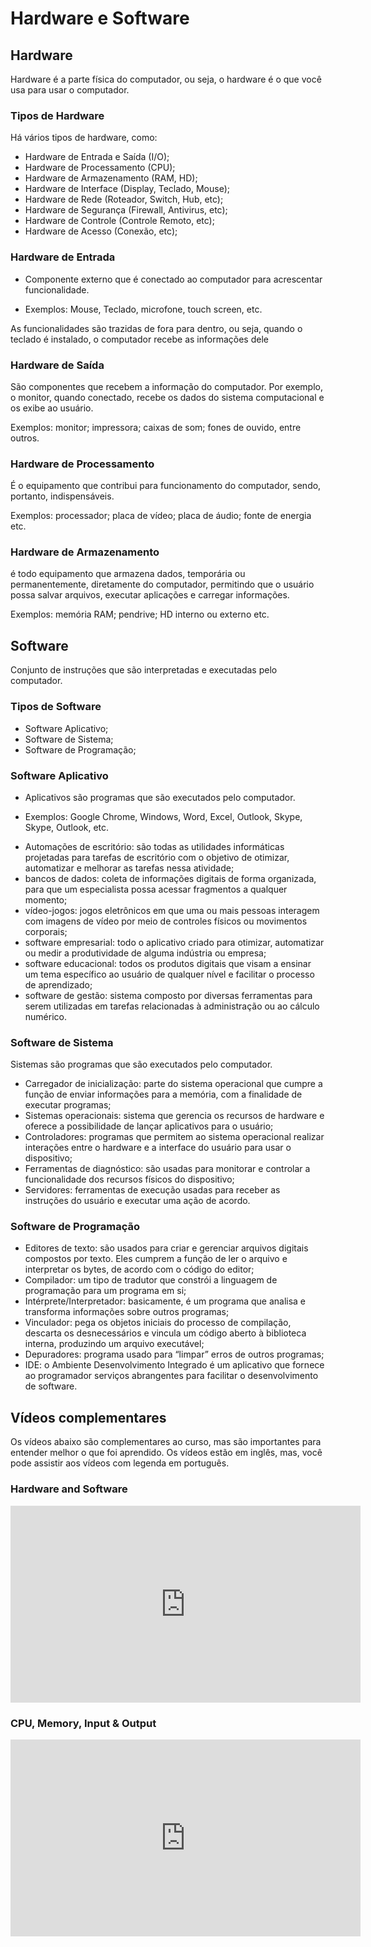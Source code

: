 # Hardware e Software

## Hardware

Hardware é a parte física do computador, ou seja, o hardware é o que você usa para usar o computador.

### Tipos de Hardware

Há vários tipos de hardware, como:

- Hardware de Entrada e Saída (I/O);
- Hardware de Processamento (CPU);
- Hardware de Armazenamento (RAM, HD);
- Hardware de Interface (Display, Teclado, Mouse);
- Hardware de Rede (Roteador, Switch, Hub, etc);
- Hardware de Segurança (Firewall, Antivirus, etc);
- Hardware de Controle (Controle Remoto, etc);
- Hardware de Acesso (Conexão, etc);

### Hardware de Entrada

- Componente externo que é conectado ao computador para acrescentar funcionalidade.
* Exemplos: Mouse, Teclado, microfone, touch screen, etc.

As funcionalidades são trazidas de fora para dentro, ou seja, quando o teclado é instalado, o computador recebe as informações dele

### Hardware de Saída

São componentes que recebem a informação do computador. Por exemplo, o monitor, quando conectado, recebe os dados do sistema computacional e os exibe ao usuário.

Exemplos: monitor; impressora; caixas de som; fones de ouvido, entre outros.

### Hardware de Processamento

É o equipamento que contribui para funcionamento do computador, sendo, portanto, indispensáveis. 

Exemplos: processador; placa de vídeo; placa de áudio; fonte de energia etc.

### Hardware de Armazenamento

é todo equipamento que armazena dados, temporária ou permanentemente, diretamente do computador, permitindo que o usuário possa salvar arquivos, executar aplicações e carregar informações.

Exemplos: memória RAM; pendrive; HD interno ou externo etc.


## Software

Conjunto de instruções que são interpretadas e executadas pelo computador.

### Tipos de Software

- Software Aplicativo;
- Software de Sistema;
- Software de Programação;

### Software Aplicativo

- Aplicativos são programas que são executados pelo computador.
* Exemplos: Google Chrome, Windows, Word, Excel, Outlook, Skype, Skype, Outlook, etc.

- Automações de escritório: são todas as utilidades informáticas projetadas para tarefas de escritório com o objetivo de otimizar, automatizar e melhorar as tarefas nessa atividade;
- bancos de dados: coleta de informações digitais de forma organizada, para que um especialista possa acessar fragmentos a qualquer momento;
- vídeo-jogos: jogos eletrônicos em que uma ou mais pessoas interagem com imagens de vídeo por meio de controles físicos ou movimentos corporais;
- software empresarial: todo o aplicativo criado para otimizar, automatizar ou medir a produtividade de alguma indústria ou empresa;
- software educacional: todos os produtos digitais que visam a ensinar um tema específico ao usuário de qualquer nível e facilitar o processo de aprendizado;
- software de gestão: sistema composto por diversas ferramentas para serem utilizadas em tarefas relacionadas à administração ou ao cálculo numérico.

### Software de Sistema

Sistemas são programas que são executados pelo computador.

- Carregador de inicialização: parte do sistema operacional que cumpre a função de enviar informações para a memória, com a finalidade de executar programas;
- Sistemas operacionais: sistema que gerencia os recursos de hardware e oferece a possibilidade de lançar aplicativos para o usuário;
- Controladores: programas que permitem ao sistema operacional realizar interações entre o hardware e a interface do usuário para usar o dispositivo;
- Ferramentas de diagnóstico: são usadas para monitorar e controlar a funcionalidade dos recursos físicos do dispositivo;
- Servidores: ferramentas de execução usadas para receber as instruções do usuário e executar uma ação de acordo.

### Software de Programação

- Editores de texto: são usados para criar e gerenciar arquivos digitais compostos por texto. Eles cumprem a função de ler o arquivo e interpretar os bytes, de acordo com o código do editor;
- Compilador: um tipo de tradutor que constrói a linguagem de programação para um programa em si;
- Intérprete/Interpretador: basicamente, é um programa que analisa e transforma informações sobre outros programas;
- Vinculador: pega os objetos iniciais do processo de compilação, descarta os desnecessários e vincula um código aberto à biblioteca interna, produzindo um arquivo executável;
- Depuradores: programa usado para “limpar” erros de outros programas;
- IDE: o Ambiente Desenvolvimento Integrado é um aplicativo que fornece ao programador serviços abrangentes para facilitar o desenvolvimento de software.

## Vídeos complementares

Os vídeos abaixo são complementares ao curso, mas são importantes para entender melhor o que foi aprendido. Os vídeos estão em inglês, mas, você pode assistir aos vídeos com legenda em português.

### Hardware and Software

<iframe width="560" height="315" src="https://www.youtube.com/embed/VzVSt6jxiqw" title="YouTube video player" frameborder="0" allow="accelerometer; autoplay; clipboard-write; encrypted-media; gyroscope; picture-in-picture" allowfullscreen></iframe>

### CPU, Memory, Input & Output

<iframe width="560" height="315" src="https://www.youtube.com/embed/MMzdKTtUIFM" title="YouTube video player" frameborder="0" allow="accelerometer; autoplay; clipboard-write; encrypted-media; gyroscope; picture-in-picture" allowfullscreen></iframe>